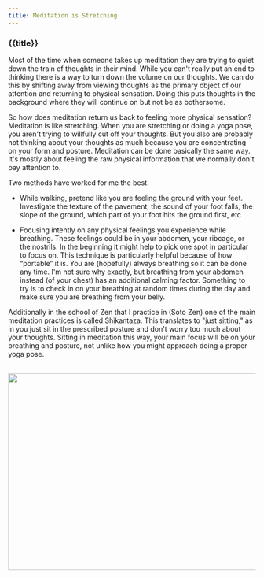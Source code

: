 ```yaml
---
title: Meditation is Stretching
---
```


<h3>{{title}}</h3>
Most of the time when someone takes up meditation they are trying to quiet down the train of thoughts in their mind. While you can't really put an end to thinking there is a way to turn down the volume on our thoughts. We can do this by shifting away from viewing thoughts as the primary object of our attention and returning to physical sensation. Doing this puts thoughts in the background where they will continue on but not be as bothersome.

So how does meditation return us back to feeling more physical sensation? 
Meditation is like stretching. When you are stretching or doing a yoga pose, you aren't trying to willfully cut off your thoughts. But you also are probably not thinking about your thoughts as much because you are concentrating on your form and posture. Meditation can be done basically the same way. It's mostly about feeling the raw physical information that we normally don't pay attention to.

Two methods have worked for me the best.

- While walking, pretend like you are feeling the ground with your feet. Investigate the texture of the pavement, the sound of your foot falls, the slope of the ground, which part of your foot hits the ground first, etc

- Focusing intently on any physical feelings you experience while breathing. These feelings could be in your abdomen, your ribcage, or the nostrils. In the beginning it might help to pick one spot in particular to focus on. This technique is particularly helpful because of how “portable” it is. You are (hopefully) always breathing so it can be done any time. I'm not sure why exactly, but breathing from your abdomen instead (of your chest) has an additional calming factor. Something to try is to check in on your breathing at random times during the day and make sure you are breathing from your belly.

Additionally in the school of Zen that I practice in (Soto Zen) one of the main meditation practices is called Shikantaza. This translates to "just sitting," as in you just sit in the prescribed posture and don't worry too much about your thoughts. Sitting in meditation this way, your main focus will be on your breathing and posture, not unlike how you might approach doing a proper yoga pose.

<br/>
<div class="center center-block">
    <img src="/assets/img/bench.jpg" class="img-fluid mx-auto" height="400px;"  width="600px;" style="display:block;"/>
</div>